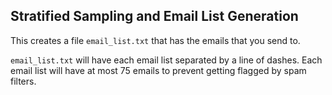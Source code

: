 ## Stratified Sampling and Email List Generation

This creates a file <code>email_list.txt</code> that has the emails that you send to.

<code>email_list.txt</code> will have each email list separated by a line of dashes. Each email list will have at most 75 emails to prevent getting flagged by spam filters.
